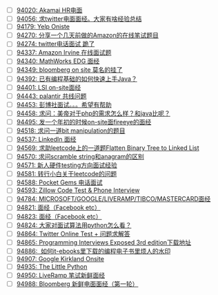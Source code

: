 - [ ] [94020: Akamai HR电面](http://instant.1point3acres.com/thread/94020)
- [ ] [94056: 求twitter电面面经。大家有啥经验总结](http://instant.1point3acres.com/thread/94056)
- [ ] [94179: Yelp Oniste](http://instant.1point3acres.com/thread/94179)
- [ ] [94270: 分享一个几天前做的Amazon的在线笔试题目](http://instant.1point3acres.com/thread/94270)
- [ ] [94274: twitter电话面试 跪了](http://instant.1point3acres.com/thread/94274)
- [ ] [94337: Amazon Irvine 在线面试题](http://instant.1point3acres.com/thread/94337)
- [ ] [94340: MathWorks EDG 面经](http://instant.1point3acres.com/thread/94340)
- [ ] [94349: bloomberg on site 莫名的挂了](http://instant.1point3acres.com/thread/94349)
- [ ] [94392: 已有编程基础的如何快速上手Java？](http://instant.1point3acres.com/thread/94392)
- [ ] [94401: LSI on-site面经](http://instant.1point3acres.com/thread/94401)
- [ ] [94443: palantir 共线问题](http://instant.1point3acres.com/thread/94443)
- [ ] [94453: 彭博社面试。。。希望有帮助](http://instant.1point3acres.com/thread/94453)
- [ ] [94458: 求问：美帝对于php的需求怎么样？和java比呢？](http://instant.1point3acres.com/thread/94458)
- [ ] [94495: 发一个年初的时候on-site面fireeye的面经](http://instant.1point3acres.com/thread/94495)
- [ ] [94518: 求问一道bit manipulation的题目](http://instant.1point3acres.com/thread/94518)
- [ ] [94537: LinkedIn 面经](http://instant.1point3acres.com/thread/94537)
- [ ] [94569: 求助leetcode上的一道题Flatten Binary Tree to Linked List](http://instant.1point3acres.com/thread/94569)
- [ ] [94570: 求问scramble string和anagram的区别](http://instant.1point3acres.com/thread/94570)
- [ ] [94571: 新人硬件testing方向面试经验](http://instant.1point3acres.com/thread/94571)
- [ ] [94581: 转行小白关于leetcode的问题](http://instant.1point3acres.com/thread/94581)
- [ ] [94588: Pocket Gems 电话面试](http://instant.1point3acres.com/thread/94588)
- [ ] [94593: Zillow Code Test &amp; Phone Interview](http://instant.1point3acres.com/thread/94593)
- [ ] [94784: MICROSOFT/GOOGLE/LIVERAMP/TIBCO/MASTERCARD面经](http://instant.1point3acres.com/thread/94784)
- [ ] [94821: 面经（Facebook etc）](http://instant.1point3acres.com/thread/94821)
- [ ] [94823: 面经（Facebook etc）](http://instant.1point3acres.com/thread/94823)
- [ ] [94824: 大家对面试算法用python怎么看？](http://instant.1point3acres.com/thread/94824)
- [ ] [94864: Twitter Online Test + 问题求解答](http://instant.1point3acres.com/thread/94864)
- [ ] [94865: Programming Interviews Exposed 3rd edition下载地址](http://instant.1point3acres.com/thread/94865)
- [ ] [94886: &#160;如何it-ebooks里下载的编程电子书里烦人的水印](http://instant.1point3acres.com/thread/94886)
- [ ] [94907: Google Kirkland Onsite](http://instant.1point3acres.com/thread/94907)
- [ ] [94935: The Little Python](http://instant.1point3acres.com/thread/94935)
- [ ] [94950: LiveRamp 笔试新鲜面经](http://instant.1point3acres.com/thread/94950)
- [ ] [94988: Bloomberg 新鲜电面面经（第一轮）](http://instant.1point3acres.com/thread/94988)

